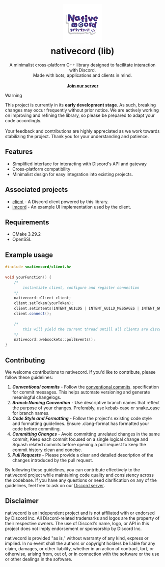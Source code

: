 <h1 align="center">
	<img src="resources/templogo.png" alt="icon" width="128" height="128"><br/>
    <b>nativecord (lib)</b>
</h1>
<p align="center">
	A minimalist cross-platform C++ library designed to facilitate interaction with Discord.
	<br/>
	Made with bots, applications and clients in mind.
	<br/> <br/>
	<a href="https://discord.gg/uEvGbYZT9xt"><b>Join our server</b></a>
</p>

> [!WARNING]  
> This project is currently in its **early development stage**. As such, breaking changes may occur frequently without prior notice. We are actively working on improving and refining the library, so please be prepared to adapt your code accordingly. \
> \
> Your feedback and contributions are highly appreciated as we work towards stabilizing the project. Thank you for your understanding and patience.

## Features
- Simplified interface for interacting with Discord's API and gateway
- Cross-platform compatibility
- Minimalist design for easy integration into existing projects.

## Associated projects
* [client](https://github.com/nativecord/client "client") - A Discord client powered by this library.
* [imcord](https://github.com/nativecord/client "imcord") - An example UI implementation used by the client.

## Requirements
* CMake 3.29.2
* OpenSSL

## Example usage
```C++
#include <nativecord/client.h>

void yourFunction() {
	/*
		instantiate client, configure and register connection
	*/
	nativecord::Client client;
	client.setToken(yourToken);
	client.setIntents(INTENT_GUILDS | INTENT_GUILD_MESSAGES | INTENT_GUILD_MEMBERS);
	client.connect();
	
	/*
		this will yield the current thread untill all clients are disconnected
	*/
	nativecord::websockets::pollEvents();
}
```

## Contributing
We welcome contributions to nativecord. If you'd like to contribute, please follow these guidelines:
1. ***Conventional commits*** - Follow the [conventional commits](https://www.conventionalcommits.org/en/v1.0.0/).  specification for commit messages. This helps automate versioning and generate meaningful changelogs.
2. ***Branch Naming Convention*** - Use descriptive branch names that reflect the purpose of your changes. Preferably, use kebab-case or snake_case for branch names.
3. ***Code Style and Formatting*** - Follow the project's existing code style and formatting guidelines. Ensure .clang-format has formatted your code before commiting.
4. ***Committing Changes*** - Avoid committing unrelated changes in the same commit, Keep each commit focused on a single logical change and Squash related commits before opening a pull request to keep the commit history clean and concise.
5. ***Pull Requests*** - Please provide a clear and detailed description of the changes introduced by the pull request.

By following these guidelines, you can contribute effectively to the nativecord project while maintaining code quality and consistency across the codebase. If you have any questions or need clarification on any of the guidelines, feel free to ask on our [Discord server](https://discord.gg/uEvGbYZT9x).


## Disclaimer
nativecord is an independent project and is not affiliated with or endorsed by Discord Inc. All Discord-related trademarks and logos are the property of their respective owners. The use of Discord's name, logo, or API in this project does not imply endorsement or sponsorship by Discord Inc.

nativecord is provided "as is," without warranty of any kind, express or implied. In no event shall the authors or copyright holders be liable for any claim, damages, or other liability, whether in an action of contract, tort, or otherwise, arising from, out of, or in connection with the software or the use or other dealings in the software.

